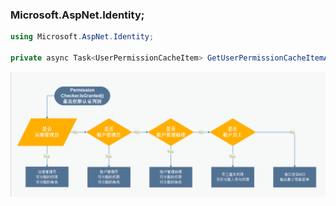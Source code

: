 ### 	Microsoft.AspNet.Identity;

```csharp
using Microsoft.AspNet.Identity;

private async Task<UserPermissionCacheItem> GetUserPermissionCacheItemAsync(long userId)
```



![1559713647569](assets/1559713647569.png)

